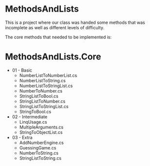 # MethodsAndLists

This is a project where our class was handed some methods that was incomplete
as well as different levels of difficulty.

The core methods that needed to be implemented is:

# MethodsAndLists.Core
* 01 - Basic
  * NumberListToNumberList.cs
  * NumberListToString.cs
  * NumberListToStringList.cs
  * NumberToNumber.cs
  * StringListToBool.cs
  * StringListToNumber.cs
  * StringListToStringList.cs
  * StringToBool.cs
* 02 - Intermediate
  * LinqUsage.cs
  * MultipleArguments.cs
  * StringToObjectList.cs
* 03 - Extra
  * AddNumberEngine.cs
  * GuessingGame.cs
  * NumberToString.cs
  * StringListToString.cs

